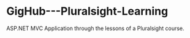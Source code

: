 # GigHub---Pluralsight-Learning
ASP.NET MVC Application through the lessons of a Pluralsight course.
